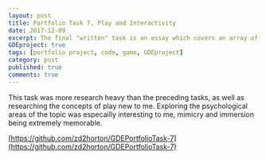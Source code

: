 ```yaml
---
layout: post
title: Portfolio Task 7, Play and Interactivity 
date: 2017-12-09
excerpt: The final "written" task is an essay which covers an array of concepts oriented around the theory of play.
GDEproject: true
tags: [portfolio project, code, game, GDEproject]
category: post
published: true
comments: true
---
```

This task was more research heavy than the preceding tasks, as well as researching the concepts of play new to me. Exploring the psychological areas of the topic was especailly interesting to me, mimicry and immersion being extremely memorable.

[https://github.com/zd2horton/GDEPortfolioTask-7](https://github.com/zd2horton/GDEPortfolioTask-7)
